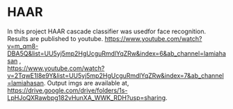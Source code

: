 # HAAR

In this project HAAR cascade classifier was usedfor face recognition. Results are published to youtube. 
https://www.youtube.com/watch?v=m_qm8-DBA5Q&list=UU5yj5mp2HgUcguRmdlYqZRw&index=6&ab_channel=lamiahasan ,  
https://www.youtube.com/watch?v=2TqwE1I8e9Y&list=UU5yj5mp2HgUcguRmdlYqZRw&index=7&ab_channel=lamiahasan.
Output imgs are available at, https://drive.google.com/drive/folders/1s-LpHJoQXRawbpg182vHunXA_WWK_RDH?usp=sharing. 
